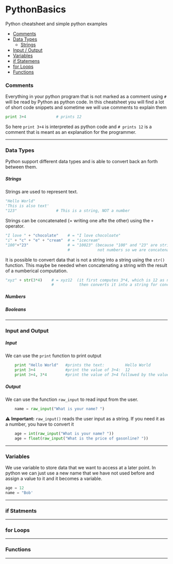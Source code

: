 # PythonBasics
Python cheatsheet and simple python examples

* [Comments](#comments)
* [Data Types](#data_type)
    * [Strings](#data_type__strings)
* [Input / Output](#io)
* [Variables](#variables)
* [if Statemens](#if_statements)
* [for Loops](#for_loops)
* [Functions](#functions)

### Comments <a name="comments"/>

Everything in your python program that is not marked as a comment using `#` will be read by Python as python code.
In this cheatsheet you will find a lot of short code snippets and sometime we will use comments to explain them

```python
print 3+4             # prints 12
```

So here `print 3+4` is interpreted as python code and `# prints 12` is a comment that is meant as an explanation for the programmer.

------------------------------------------------------------

### Data Types <a name="data_types"/>
Python support different data types and is able to convert back an forth between them.

##### Strings <a name="data_types__strings"/>
Strings are used to represent text. 

```python
"Hello World"
'This is also text'
"123"                 # This is a string, NOT a number
```
Strings can be concatenated (= writing one afte the other) using the `+` operator.

```python
"I love " + "chocolate"    # = "I love chocoloate"
"i" + "c" + "e" + "cream"  # = "icecream"  
"100"+"23"                 # = "10023" (because "100" and "23" are strings, 
                           #            not numbers so we are concatenating, not adding)
```
It is possible to convert data that is not a string into a string using the `str()` function. 
This maybe be needed when concatenating a string with the result of a numberical computation.

```python
"xyz" + str(3*4)    # = xyz12  (it first computes 3*4, which is 12 as number, 
                    #           then converts it into a string for concatenation )
```

##### Numbers <a name="data_types__numbers"/>


##### Booleans <a name="data_types__booleans"/>

------------------------------------------------------------

### Input and Output <a name="io"/>

##### Input
We can use the `print` function to print output 

```python
    print "Hello World"   #prints the text:         Hello World
    print 3+4             #print the value of 3+4:  12 
    print 3+4, 3*4        #print the value of 3+4 followed by the value of 3*4:  7 12
```

##### Output
We can use the function `raw_input` to read input from the user.
```python 
    name = raw_input("What is your name? ")
```

:warning: **Important:** `raw_input()` reads the user input as a string. If you need it as a number, you have to convert it
```python 
    age = int(raw_input("What is your name? "))
    age = float(raw_input("What is the price of gasonline? "))
```

------------------------------------------------------------


### Variables <a name="variables"/>

We use variable to store data that we want to access at a later point. 
In python we can just use a new name that we have not used before and assign a value to it and it becomes a variable.

```python
age = 12
name = "Bob'
```

------------------------------------------------------------

### if Statments <a name="if_statments"/>

------------------------------------------------------------

### for Loops <a name="for_loops"/>

------------------------------------------------------------

### Functions <a name="functions"/>

------------------------------------------------------------

